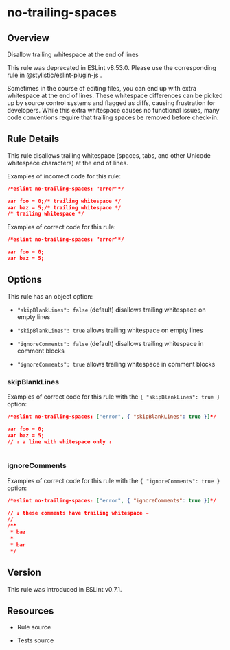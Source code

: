 

# no-trailing-spaces
## Overview

Disallow trailing whitespace at the end of lines

This rule was deprecated in ESLint v8.53.0. Please use the corresponding rule  in @stylistic/eslint-plugin-js .

Sometimes in the course of editing files, you can end up with extra whitespace at the end of lines. These whitespace differences can be picked up by source control systems and flagged as diffs, causing frustration for developers. While this extra whitespace causes no functional issues, many code conventions require that trailing spaces be removed before check-in.

## Rule Details

This rule disallows trailing whitespace (spaces, tabs, and other Unicode whitespace characters) at the end of lines.

Examples of incorrect code for this rule:


```json
/*eslint no-trailing-spaces: "error"*/

var foo = 0;/* trailing whitespace */     
var baz = 5;/* trailing whitespace */  
/* trailing whitespace */     
```

Examples of correct code for this rule:


```json
/*eslint no-trailing-spaces: "error"*/

var foo = 0;
var baz = 5;
```

## Options

This rule has an object option:


- `"skipBlankLines": false` (default) disallows trailing whitespace on empty lines

- `"skipBlankLines": true` allows trailing whitespace on empty lines

- `"ignoreComments": false` (default) disallows trailing whitespace in comment blocks

- `"ignoreComments": true` allows trailing whitespace in comment blocks

### skipBlankLines

Examples of correct code for this rule with the `{ "skipBlankLines": true }` option:


```json
/*eslint no-trailing-spaces: ["error", { "skipBlankLines": true }]*/

var foo = 0;
var baz = 5;
// ↓ a line with whitespace only ↓
     
```

### ignoreComments

Examples of correct code for this rule with the `{ "ignoreComments": true }` option:


```json
/*eslint no-trailing-spaces: ["error", { "ignoreComments": true }]*/

// ↓ these comments have trailing whitespace → 
//     
/**
 * baz
 *  
 * bar
 */
```


## Version

This rule was introduced in ESLint v0.7.1.

## Resources


- Rule source 

- Tests source 

